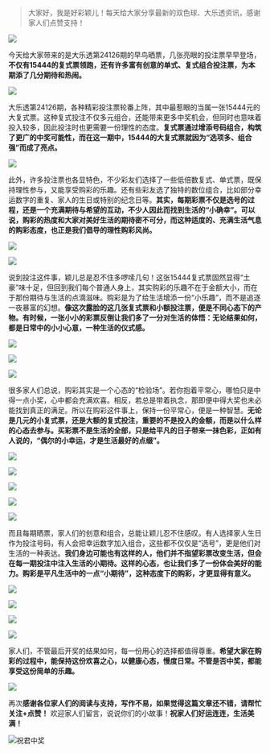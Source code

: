 > 大家好，我是好彩颖儿！每天给大家分享最新的双色球、大乐透资讯，感谢家人们点赞支持！

![](https://cdn.jsdelivr.net/gh/wangwenjie1314/PicCDN/2024-7-12/1720763627240-image.png)


今天给大家带来的是大乐透第24126期的早鸟晒票，几张亮眼的投注票早早登场，**不仅有15444的复式票领跑，还有许多富有创意的单式、复式组合投注票，为本期添了几分期待和热闹。**


![](https://cdn.jsdelivr.net/gh/wangwenjie1314/PicCDN/2024-10-30/1730250991981-image.png)


大乐透第24126期，各种精彩投注票轮番上阵，其中最惹眼的当属一张15444元的大复式票。这种复式投注不仅多元组合，还能带来更多中奖机会，但同时也意味着投入较多，因此投注时也更需要一份理性的态度。**复式票通过增添号码组合，构筑了更广的中奖可能性，而在这一期中，15444的大复式票就因为“选项多、组合强”而成了亮点。**


![](https://cdn.jsdelivr.net/gh/wangwenjie1314/PicCDN/2024-10-30/1730251002529-image.png)


此外，许多投注票也各显特色，不少彩友们选择了一些低倍数复式、单式票，既保持理性参与，又能享受购彩的乐趣。还有些彩友选了独特的数位组合，比如部分幸运数字的重复、家人的生日或特别的纪念日等。**其实，每期彩票不仅是选号的过程，还是一个充满期待与希望的互动，不少人因此而找到生活的“小确幸”。可以说，购彩的热度和大家对美好生活的期待密不可分，而这种适度的、充满生活气息的购彩态度，也正是我们倡导的理性购彩风尚。**


![](https://cdn.jsdelivr.net/gh/wangwenjie1314/PicCDN/2024-10-30/1730251008822-image.png)


![](https://cdn.jsdelivr.net/gh/wangwenjie1314/PicCDN/2024-10-30/1730251129002-image.png)

说到投注这件事，颖儿总是忍不住多啰嗦几句！这张15444复式票固然显得“土豪”味十足，但回到我们每个普通人身上，其实购彩的乐趣不在于金额大小，而在于那份期待与生活的点滴滋味。购彩是为了给生活增添一份“小乐趣”，而不是追逐一夜暴富的幻想。**像这次露脸的这几张复式票和小额投注票，便是不同心态下的产物。有时候，一张小小的彩票反倒让我们多了一分对生活的体悟：无论结果如何，都是日常中的小小心意，一种生活的仪式感。**

![](https://cdn.jsdelivr.net/gh/wangwenjie1314/PicCDN/2024-10-30/1730251081980-image.png)


![](https://cdn.jsdelivr.net/gh/wangwenjie1314/PicCDN/2024-10-30/1730251063439-image.png)


![](https://cdn.jsdelivr.net/gh/wangwenjie1314/PicCDN/2024-10-30/1730251170968-image.png)

很多家人们总说，购彩其实是一个心态的“检验场”。若你抱着平常心，哪怕只是中得一点小奖，心中都会充满欢喜。相反，若总是带着执念，那即便中得大奖也未必能找到真正的满足。所以在购彩这件事上，保持一份平常心，便是一种智慧。**无论是几元的小复式票，还是大额的复式投注，重要的不是投入的金额，而是以什么样的心态去参与。买彩票不是生活的全部，只是给平凡的日子带来一抹色彩，正如有人说的，“偶尔的小幸运，才是生活最好的点缀”。**


![](https://cdn.jsdelivr.net/gh/wangwenjie1314/PicCDN/2024-10-30/1730251023222-image.png)


![](https://cdn.jsdelivr.net/gh/wangwenjie1314/PicCDN/2024-10-30/1730251040805-image.png)

![](https://cdn.jsdelivr.net/gh/wangwenjie1314/PicCDN/2024-10-30/1730251035694-image.png)

![](https://cdn.jsdelivr.net/gh/wangwenjie1314/PicCDN/2024-10-30/1730251051354-image.png)


![](https://cdn.jsdelivr.net/gh/wangwenjie1314/PicCDN/2024-10-30/1730251070779-image.png)


而且每期晒票，家人们的创意和组合，总能让颖儿忍不住感叹。有人选择家人生日作为投注号码，有人会把幸运数字加入组合，这些都不仅仅是“选号”，更是他们对生活的一种表达。**我们身边可能也有这样的人，他们并不指望彩票改变生活，但会在每一期投注中注入生活的小期待。这样的心态，也让我们多了一份体会美好的能力。购彩是平凡生活中的一点“小期待”，这种态度下的购彩，才更显得有意义。**


![](https://cdn.jsdelivr.net/gh/wangwenjie1314/PicCDN/2024-10-30/1730251056727-image.png)


![](https://cdn.jsdelivr.net/gh/wangwenjie1314/PicCDN/2024-10-30/1730251016640-image.png)

![](https://cdn.jsdelivr.net/gh/wangwenjie1314/PicCDN/2024-10-30/1730251030295-image.png)

![](https://cdn.jsdelivr.net/gh/wangwenjie1314/PicCDN/2024-10-30/1730251046228-image.png)


家人们，不管最后开奖的结果如何，每一份用心的选择都值得尊重。**希望大家在购彩的过程中，能保持这份欢喜之心，以健康心态，慢度日常。不管是否中奖，都能享受这份简单的乐趣。**


![](https://cdn.jsdelivr.net/gh/wangwenjie1314/PicCDN/2024-10-30/1730251111599-image.png)


再次**感谢各位家人们的阅读与支持，写作不易，如果觉得这篇文章还不错，请帮忙关注+点赞！** 欢迎家人们留言，说说你们的小故事！**祝家人们好运连连，生活美满！**

![祝君中奖](https://cdn.jsdelivr.net/gh/wangwenjie1314/PicCDN/2024-8-17/1723867627353-image.png)